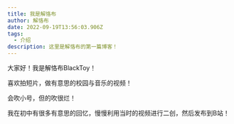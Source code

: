 ```yaml
---
title: 我是解恪布
author: 解恪布
date: 2022-09-19T13:56:03.906Z
tags:
  - 介绍
description: 这里是解恪布的第一篇博客！
---
```

大家好！我是解恪布BlackToy！


喜欢拍短片，做有意思的校园与音乐的视频！


会吹小号，但的吹很烂！


我在初中有很多有意思的回忆，慢慢利用当时的视频进行二创，然后发布到B站！